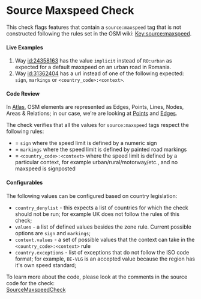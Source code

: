 # Source Maxspeed Check

This check flags features that contain a `source:maxspeed` tag that is not constructed following the rules set in the 
OSM wiki: [Key:source:maxspeed](https://wiki.openstreetmap.org/wiki/Key:source:maxspeed).

#### Live Examples

1. Way [id:24358163](https://www.openstreetmap.org/way/24358163) has the value `implicit` instead of `RO:urban` as expected
for a default maxspeed on an urban road in Romania.
2. Way [id:31362404](https://www.openstreetmap.org/way/31362404) has a url instead of one of the following expected: 
`sign`, `markings` or `<country_code>:<context>`.

#### Code Review

In [Atlas](https://github.com/osmlab/atlas), OSM elements are represented as Edges, Points, Lines, Nodes, Areas & Relations; 
in our case, we’re are looking at
[Points](https://github.com/osmlab/atlas/blob/dev/src/main/java/org/openstreetmap/atlas/geography/atlas/items/Point.java) and 
[Edges](https://github.com/osmlab/atlas/blob/dev/src/main/java/org/openstreetmap/atlas/geography/atlas/items/Edge.java).
 
 The check verifies that all the values for `source:maxspeed` tags respect the following rules:
 * = `sign` where the speed limit is defined by a numeric sign
 * = `markings` where the speed limit is defined by painted road markings
 * = `<country_code>:<context>` where the speed limit is defined by a particular context, for example urban/rural/motorway/etc., 
 and no maxspeed is signposted
 
 #### Configurables
 The following values can be configured based on country legislation:
 * `country_denylist` - this expects a list of countries for which the check should not be run; for example UK does not follow 
 the rules of this check;
 * `values` - a list of defined values besides the zone rule. Current possible options are `sign` and `markings`;
 * `context.values` - a set of possible values that the context can take in the `<country_code>:<context>` rule
 * `country.exceptions` - list of exceptions that do not follow the ISO code format; for example, `BE-VLG`
 is an accepted value because the region has it's own speed standard;
 
 To learn more about the code, please look at the comments in the source code for the check:  
 [SourceMaxspeedCheck](../../src/main/java/org/openstreetmap/atlas/checks/validation/tag/SourceMaxspeedCheck.java)
 